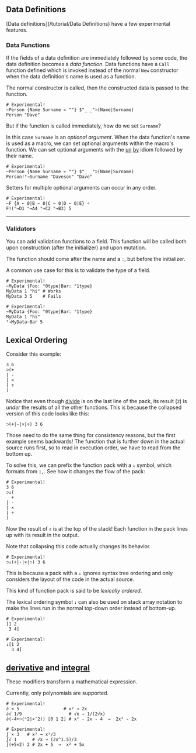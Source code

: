 ## Data Definitions

[Data definitions](/tutorial/Data Definitions) have a few experimental features.

### Data Functions

If the fields of a data definition are immediately followed by some code, the data definition becomes a *data function*. Data functions have a `Call` function defined which is invoked instead of the normal `New` constructor when the data definition's name is used as a function.

The normal constructor is called, then the constructed data is passed to the function.

```uiua
# Experimental!
~Person {Name Surname ← ""} $"_ _"⊃(Name|Surname)
Person "Dave"
```

But if the function is called immediately, how do we set `Surname`?

In this case `Surname` is an *optional argument*. When the data function's name is used as a macro, we can set optional arguments within the macro's function. We can set optional arguments with the [un](/docs/un) [by](/docs/by) idiom followed by their name.

```uiua
# Experimental!
~Person {Name Surname ← ""} $"_ _"⊃(Name|Surname)
Person!°⊸Surname "Daveson" "Dave"
```

Setters for multiple optional arguments can occur in any order.

```uiua
# Experimental!
~F {A ← 0|B ← 0|C ← 0|D ← 0|E} ∘
F!(°⊸D1 °⊸A4 °⊸C2 °⊸B3) 5
```

---

### Validators

You can add validation functions to a field. This function will be called both upon construction (after the initializer) and upon mutation.

The function should come after the name and a `:`, but before the initializer.

A common use case for this is to validate the type of a field.

```uiua should fail
# Experimental!
~MyData {Foo: °0type|Bar: °1type}
MyData 1 "hi" # Works
MyData 3 5    # Fails
```

```uiua should fail
# Experimental!
~MyData {Foo: °0type|Bar: °1type}
MyData 1 "hi"
°⊸MyData~Bar 5
```

## Lexical Ordering

Consider this example:

```uiua
3 6
⊃(+
| -
| ×
| ÷
)
```
Notice that even though [divide](/docs/divide) is on the last line of the pack, its result (`2`) is *under* the results of all the other functions. This is because the collapsed version of this code looks like this:

```uiua
⊃(+|-|×|÷) 3 6
```

Those need to do the same thing for consistency reasons, but the first example seems backwards! The function that is further down in the actual source runs first, so to read in execution order, we have to read from the bottom up.

To solve this, we can prefix the function pack with a `↓` symbol, which formats from `|,`. See how it changes the flow of the pack:

```uiua
# Experimental!
3 6
⊃↓(
  +
| -
| ×
| ÷
)
```
Now the result of `÷` is at the top of the stack! Each function in the pack lines up with its result in the output.

Note that collapsing this code actually changes its behavior.

```uiua
# Experimental!
⊃↓(+|-|×|÷) 3 6
```

This is because a pack with a `↓` ignores syntax tree ordering and only considers the layout of the code in the actual source.

This kind of function pack is said to be *lexically ordered*.

The lexical ordering symbol `↓` can also be used on stack array notation to make the lines run in the normal top-down order instead of bottom-up.

```uiua
# Experimental!
[1 2
 3 4]
```

```uiua
# Experimental!
↓[1 2
  3 4]
```

## [derivative](/docs/derivative) and [integral](/docs/integral)

These modifiers transform a mathematical expression.

Currently, only polynomials are supported.

```uiua
# Experimental!
∂˙× 5                 # x² → 2x
∂√ 1/9                  # √x → 1/(2√x)
∂(-4+⊃(ⁿ2|×¯2)) [0 1 2] # x² - 2x - 4  →  2x² - 2x
```

```uiua
# Experimental!
∫˙× 3   # x² → x³/3
∫√ 1      # √x → (2x^1.5)/3
∫(+5×2) 2 # 2x + 5  →  x² + 5x
```